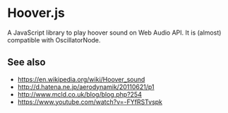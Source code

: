 # Hoover.js

A JavaScript library to play hoover sound on Web Audio API.
It is (almost) compatible with OscillatorNode.

## See also

- https://en.wikipedia.org/wiki/Hoover_sound
- http://d.hatena.ne.jp/aerodynamik/20110621/p1
- http://www.mcld.co.uk/blog/blog.php?254
- https://www.youtube.com/watch?v=-FYfRSTvspk
